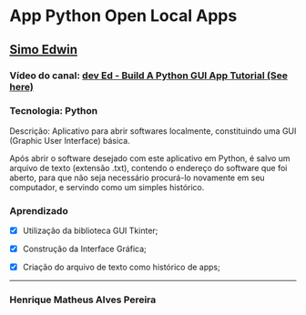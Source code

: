 # App Python Open Local Apps

## [Simo Edwin](https://github.com/developedbyed)

### Vídeo do canal: [dev Ed - Build A Python GUI App Tutorial (See here)](https://youtu.be/jE-SpRI3K5g)

### Tecnologia: Python

Descrição:
Aplicativo para abrir softwares localmente, constituindo uma GUI (Graphic User Interface) básica.

Após abrir o software desejado com este aplicativo em Python, é salvo um arquivo de texto  (extensão .txt), contendo o endereço do software que foi aberto, para que não seja necessário procurá-lo novamente em seu computador, e servindo como um simples histórico.

### Aprendizado

- [x] Utilização da biblioteca GUI Tkinter;

- [x] Construção da Interface Gráfica;

- [x] Criação do arquivo de texto como histórico de apps;

-------------------------------------------------------------------------

### Henrique Matheus Alves Pereira